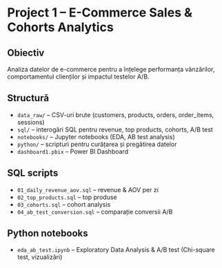# Project 1 – E-Commerce Sales & Cohorts Analytics

##  Obiectiv
Analiza datelor de e-commerce pentru a înțelege performanța vânzărilor, comportamentul clienților și impactul testelor A/B.

## Structură
- `data_raw/` – CSV-uri brute (customers, products, orders, order_items, sessions)
- `sql/` – interogări SQL pentru revenue, top products, cohorts, A/B test
- `notebooks/` – Jupyter notebooks (EDA, AB test analysis)
- `python/` – scripturi pentru curățarea și pregătirea datelor
- `dashboard1.pbix` – Power BI Dashboard 

##  SQL scripts
- `01_daily_revenue_aov.sql` – revenue & AOV per zi
- `02_top_products.sql` – top produse
- `03_cohorts.sql` – cohort analysis
- `04_ab_test_conversion.sql` – comparație conversii A/B

## Python notebooks
- `eda_ab_test.ipynb` – Exploratory Data Analysis & A/B test (Chi-square test, vizualizări)